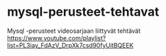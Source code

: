 # mysql-perusteet-tehtavat
Mysql -perusteet videosarjaan liittyvät tehtävät https://www.youtube.com/playlist?list=PL3iay_FdAzV_DrpXk7csd90fyUitBQEEK
